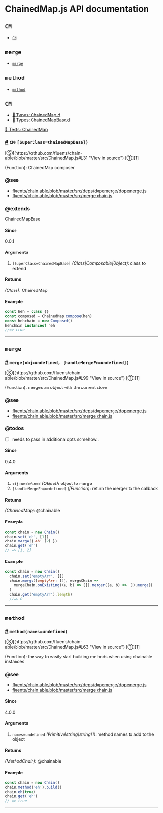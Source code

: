 # ChainedMap.js API documentation

<!-- div class="toc-container" -->

<!-- div -->

## `CM`
* <a href="#CM">`CM`</a>

<!-- /div -->

<!-- div -->

## `merge`
* <a href="#merge">`merge`</a>

<!-- /div -->

<!-- div -->

## `method`
* <a href="#method">`method`</a>

<!-- /div -->

<!-- /div -->

<!-- div class="doc-container" -->

<!-- div -->

## `CM`

<!-- div -->

* <a href="https://github.com/fluents/chain-able/blob/master/typings/ChainedMap.d.ts">🌊  Types: ChainedMap.d</a>&nbsp;
* <a href="https://github.com/fluents/chain-able/blob/master/typings/ChainedMapBase.d.ts">🌊  Types: ChainedMapBase.d</a>&nbsp;

<a href="https://github.com/fluents/chain-able/blob/master/test/ChainedMap.js">🔬  Tests: ChainedMap</a>&nbsp;

<h3 id="CM"><a href="#CM">#</a>&nbsp;<code>CM([SuperClass=ChainedMapBase])</code></h3>
[&#x24C8;](https://github.com/fluents/chain-able/blob/master/src/ChainedMap.js#L31 "View in source") [&#x24C9;][1]

(Function): ChainedMap composer


### @see 

* <a href="https://github.com/fluents/chain-able/blob/master/src/deps/dopemerge/dopemerge.js">fluents/chain able/blob/master/src/deps/dopemerge/dopemerge.js</a>
* <a href="https://github.com/fluents/chain-able/blob/master/src/MergeChain.js">fluents/chain able/blob/master/src/merge chain.js</a>

### @extends
ChainedMapBase


#### Since
0.0.1

#### Arguments
1. `[SuperClass=ChainedMapBase]` *(Class|Composable|Object)*: class to extend

#### Returns
*(Class)*: ChainedMap

#### Example
```js
const heh = class {}
const composed = ChainedMap.compose(heh)
const hehchain = new Composed()
hehchain instanceof heh
//=> true

```
---

<!-- /div -->

<!-- /div -->

<!-- div -->

## `merge`

<!-- div -->

<h3 id="merge"><a href="#merge">#</a>&nbsp;<code>merge(obj=undefined, [handleMergeFn=undefined])</code></h3>
[&#x24C8;](https://github.com/fluents/chain-able/blob/master/src/ChainedMap.js#L99 "View in source") [&#x24C9;][1]

(Function): merges an object with the current store


### @see 

* <a href="https://github.com/fluents/chain-able/blob/master/src/deps/dopemerge/dopemerge.js">fluents/chain able/blob/master/src/deps/dopemerge/dopemerge.js</a>
* <a href="https://github.com/fluents/chain-able/blob/master/src/MergeChain.js">fluents/chain able/blob/master/src/merge chain.js</a>

### @todos 

- [ ] needs to pass in additional opts somehow...
 
#### Since
0.4.0

#### Arguments
1. `obj=undefined` *(Object)*: object to merge
2. `[handleMergeFn=undefined]` *(|Function)*: return the merger to the callback

#### Returns
*(ChainedMap)*: @chainable

#### Example
```js
const chain = new Chain()
chain.set('eh', [1])
chain.merge({ eh: [2] })
chain.get('eh')
// => [1, 2]

```
#### Example
```js
const chain = new Chain()
  chain.set('emptyArr', [])
  chain.merge({emptyArr: []}, mergeChain =>
    mergeChain.onExisting((a, b) => []).merger((a, b) => []).merge()
  )
  chain.get('emptyArr').length)
  //=> 0
```
---

<!-- /div -->

<!-- /div -->

<!-- div -->

## `method`

<!-- div -->

<h3 id="method"><a href="#method">#</a>&nbsp;<code>method(names=undefined)</code></h3>
[&#x24C8;](https://github.com/fluents/chain-able/blob/master/src/ChainedMap.js#L63 "View in source") [&#x24C9;][1]

(Function): the way to easily start building methods when using chainable instances


### @see 

* <a href="https://github.com/fluents/chain-able/blob/master/src/deps/dopemerge/dopemerge.js">fluents/chain able/blob/master/src/deps/dopemerge/dopemerge.js</a>
* <a href="https://github.com/fluents/chain-able/blob/master/src/MergeChain.js">fluents/chain able/blob/master/src/merge chain.js</a>
#### Since
4.0.0

#### Arguments
1. `names=undefined` *(Primitive|string|string&#91;&#93;)*: method names to add to the object

#### Returns
*(MethodChain)*: @chainable

#### Example
```js
const chain = new Chain()
chain.method('eh').build()
chain.eh(true)
chain.get('eh')
// => true

```
---

<!-- /div -->

<!-- /div -->

<!-- /div -->

 [1]: #cm "Jump back to the TOC."
